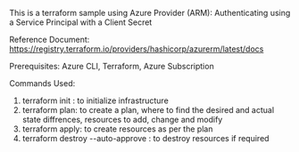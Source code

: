 This is a terraform sample using Azure Provider (ARM): Authenticating using a Service Principal with a Client Secret 

Reference Document: https://registry.terraform.io/providers/hashicorp/azurerm/latest/docs

Prerequisites: Azure CLI, Terraform, Azure Subscription

Commands Used:
1) terraform init : to initialize infrastructure
2) terraform plan: to create a plan, where to find the desired and actual state diffrences, resources to add, change and modify
3) terraform apply: to create resources as per the plan
4) terraform destroy --auto-approve : to destroy resources if required
   
